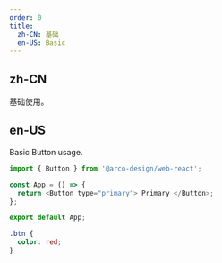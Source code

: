 ```yaml
---
order: 0
title:
  zh-CN: 基础
  en-US: Basic
---
```


## zh-CN

基础使用。

## en-US

Basic Button usage.

```js
import { Button } from '@arco-design/web-react';

const App = () => {
  return <Button type="primary"> Primary </Button>;
};

export default App;
```

```css
.btn {
  color: red;
}
```
